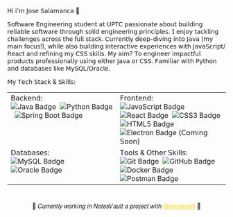 𝖧𝗂 𝗂'𝗆 𝖩𝗈𝗌𝖾 𝖲𝖺𝗅𝖺𝗆𝖺𝗇𝖼𝖺 :whale2:

𝖲𝗈𝖿𝗍𝗐𝖺𝗋𝖾 𝖤𝗇𝗀𝗂𝗇𝖾𝖾𝗋𝗂𝗇𝗀 𝗌𝗍𝗎𝖽𝖾𝗇𝗍 𝖺𝗍 𝖴𝖯𝖳𝖢 𝗉𝖺𝗌𝗌𝗂𝗈𝗇𝖺𝗍𝖾 𝖺𝖻𝗈𝗎𝗍 𝖻𝗎𝗂𝗅𝖽𝗂𝗇𝗀 𝗋𝖾𝗅𝗂𝖺𝖻𝗅𝖾 𝗌𝗈𝖿𝗍𝗐𝖺𝗋𝖾 𝗍𝗁𝗋𝗈𝗎𝗀𝗁 𝗌𝗈𝗅𝗂𝖽 𝖾𝗇𝗀𝗂𝗇𝖾𝖾𝗋𝗂𝗇𝗀 𝗉𝗋𝗂𝗇𝖼𝗂𝗉𝗅𝖾𝗌. 𝖨 𝖾𝗇𝗃𝗈𝗒 𝗍𝖺𝖼𝗄𝗅𝗂𝗇𝗀 𝖼𝗁𝖺𝗅𝗅𝖾𝗇𝗀𝖾𝗌 𝖺𝖼𝗋𝗈𝗌𝗌 𝗍𝗁𝖾 𝖿𝗎𝗅𝗅 𝗌𝗍𝖺𝖼𝗄. 𝖢𝗎𝗋𝗋𝖾𝗇𝗍𝗅𝗒 𝖽𝖾𝖾𝗉-𝖽𝗂𝗏𝗂𝗇𝗀 𝗂𝗇𝗍𝗈 𝖩𝖺𝗏𝖺 (𝗆𝗒 𝗆𝖺𝗂𝗇 𝖿𝗈𝖼𝗎𝗌!), 𝗐𝗁𝗂𝗅𝖾 𝖺𝗅𝗌𝗈 𝖻𝗎𝗂𝗅𝖽𝗂𝗇𝗀 𝗂𝗇𝗍𝖾𝗋𝖺𝖼𝗍𝗂𝗏𝖾 𝖾𝗑𝗉𝖾𝗋𝗂𝖾𝗇𝖼𝖾𝗌 𝗐𝗂𝗍𝗁 𝖩𝖺𝗏𝖺𝖲𝖼𝗋𝗂𝗉𝗍/𝖱𝖾𝖺𝖼𝗍 𝖺𝗇𝖽 𝗋𝖾𝖿𝗂𝗇𝗂𝗇𝗀 𝗆𝗒 𝖢𝖲𝖲 𝗌𝗄𝗂𝗅𝗅𝗌. 𝖬𝗒 𝖺𝗂𝗆? 𝖳𝗈 𝖾𝗇𝗀𝗂𝗇𝖾𝖾𝗋 𝗂𝗆𝗉𝖺𝖼𝗍𝖿𝗎𝗅 𝗉𝗋𝗈𝖽𝗎𝖼𝗍𝗌 𝗉𝗋𝗈𝖿𝖾𝗌𝗌𝗂𝗈𝗇𝖺𝗅𝗅𝗒 𝗎𝗌𝗂𝗇𝗀 𝖾𝗂𝗍𝗁𝖾𝗋 𝖩𝖺𝗏𝖺 𝗈𝗋 𝖢𝖲𝖲. 𝖥𝖺𝗆𝗂𝗅𝗂𝖺𝗋 𝗐𝗂𝗍𝗁 𝖯𝗒𝗍𝗁𝗈𝗇 𝖺𝗇𝖽 𝖽𝖺𝗍𝖺𝖻𝖺𝗌𝖾𝗌 𝗅𝗂𝗄𝖾 𝖬𝗒𝖲𝖰𝖫/𝖮𝗋𝖺𝖼𝗅𝖾.

𝖬𝗒 𝖳𝖾𝖼𝗁 𝖲𝗍𝖺𝖼𝗄 & 𝖲𝗄𝗂𝗅𝗅𝗌:

<table width="100%">
  <tr>
    <td width="50%" valign="top">
      𝖡𝖺𝖼𝗄𝖾𝗇𝖽:
      <br/>
      <img src="https://img.shields.io/badge/Java-007396?style=for-the-badge&logo=java&logoColor=white" alt="Java Badge"/>&nbsp;
      <img src="https://img.shields.io/badge/Python-3776AB?style=for-the-badge&logo=python&logoColor=white" alt="Python Badge"/>&nbsp;
      <img src="https://img.shields.io/badge/Spring%20Boot-6DB33F?style=for-the-badge&logo=spring-boot&logoColor=white" alt="Spring Boot Badge"/>&nbsp;
    </td>
    <td width="50%" valign="top">
      𝖥𝗋𝗈𝗇𝗍𝖾𝗇𝖽:
      <br/>
      <img src="https://img.shields.io/badge/JavaScript-yellow?style=for-the-badge&logo=javascript" alt="JavaScript Badge"/>&nbsp;
      <img src="https://img.shields.io/badge/-React-61DAFB?style=for-the-badge&logo=data:image/svg+xml;base64,PHN2ZyB4bWxucz0iaHR0cDovL3d3dy53My5vcmcvMjAwMC9zdmciIHZpZXdCb3g9Ii0xMS41IC0xMC4yMzE3NCAyMyAyMC40NjM0OCI+CiAgPHRpdGxlPlJlYWN0IExvZ288L3RpdGxlPgogIDxjaXJjbGUgY3g9IjAiIGN5PSIwIiByPSIyLjA1IiBmaWxsPSIjZmZmIi8+CiAgPGcgc3Ryb2tlPSIjZmZmIiBzdHJva2Utd2lkdGg9IjEuNSIgZmlsbD0ibm9uZSI+CiAgICA8ZWxsaXBzZSByeD0iMTEiIHJ5PSI0LjIiLz4KICAgIDxlbGxpcHNlIHJ4PSIxMSIgcnk9IjQuMiIgdHJhbnNmb3JtPSJyb3RhdGUoNjApIi8+CiAgICA8ZWxsaXBzZSByeD0iMTEiIHJ5PSI0LjIiIHRyYW5zZm9ybT0icm90YXRlKDEyMCkiLz4KICA8L2c+Cjwvc3ZnPgo=" alt="React Badge"/>&nbsp;
      <img src="https://img.shields.io/badge/CSS3-1572B6?style=for-the-badge&logo=css3" alt="CSS3 Badge"/>&nbsp;
      <img src="https://img.shields.io/badge/HTML-5-orange?style=for-the-badge&logo=html5" alt="HTML5 Badge"/>&nbsp;
      <img src="https://img.shields.io/badge/Electron-191970?style=for-the-badge&logo=Electron&logoColor=white" alt="Electron Badge"/> (𝖢𝗈𝗆𝗂𝗇𝗀 𝖲𝗈𝗈𝗇)&nbsp;
    </td>
  </tr>
  <tr>
    <td width="50%" valign="top">
      𝖣𝖺𝗍𝖺𝖻𝖺𝗌𝖾𝗌:
      <br/>
      <img src="https://img.shields.io/badge/MySQL-4479A1?style=for-the-badge&logo=mysql&logoColor=white" alt="MySQL Badge"/>&nbsp;
      <img src="https://img.shields.io/badge/Oracle-F80000?style=for-the-badge&logo=oracle&logoColor=white" alt="Oracle Badge"/>&nbsp;
    </td>
    <td width="50%" valign="top">
      𝖳𝗈𝗈𝗅𝗌 & 𝖮𝗍𝗁𝖾𝗋 𝖲𝗄𝗂𝗅𝗅𝗌:
      <br/>
      <img src="https://img.shields.io/badge/Git-F05032?style=for-the-badge&logo=git&logoColor=white" alt="Git Badge"/>&nbsp;
      <img src="https://img.shields.io/badge/GitHub-100000?style=for-the-badge&logo=github&logoColor=white" alt="GitHub Badge"/>&nbsp;
      <img src="https://img.shields.io/badge/Docker-2496ED?style=for-the-badge&logo=docker&logoColor=white" alt="Docker Badge"/>&nbsp;
      <img src="https://img.shields.io/badge/Postman-FF6C37?style=for-the-badge&logo=postman&logoColor=white" alt="Postman Badge"/>&nbsp;
    </td>
  </tr>
</table>

#

<p align="center">🍬 𝐶𝑢𝑟𝑟𝑒𝑛𝑡𝑙𝑦 𝑤𝑜𝑟𝑘𝑖𝑛𝑔 𝑖𝑛 𝑁𝑜𝑡𝑒𝑠𝑉𝑎𝑢𝑙𝑡 𝑎 𝑝𝑟𝑜𝑗𝑒𝑐𝑡 𝑤𝑖𝑡ℎ <a href="https://github.com/monxvoll" style="color: gold;">@monxvoll</a> 🍬</p>